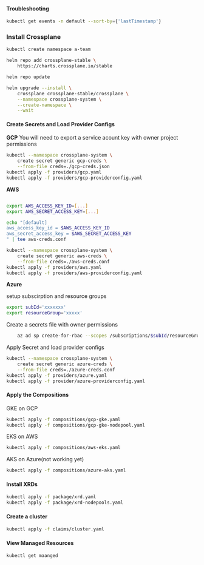 

#### Troubleshooting
```sh
kubectl get events -n default --sort-by={'lastTimestamp'}
```

### Install Crossplane
```sh
kubectl create namespace a-team

helm repo add crossplane-stable \
    https://charts.crossplane.io/stable

helm repo update

helm upgrade --install \
    crossplane crossplane-stable/crossplane \
    --namespace crossplane-system \
    --create-namespace \
    --wait
```

#### Create Secrets and Load Provider Configs


**GCP**
You will need to export a service acount key with owner project permissions 

```bash
kubectl --namespace crossplane-system \
    create secret generic gcp-creds \
    --from-file creds=./gcp-creds.json
kubectl apply -f providers/gcp.yaml
kubectl apply -f providers/gcp-providerconfig.yaml
```

**AWS**

```bash

export AWS_ACCESS_KEY_ID=[...]
export AWS_SECRET_ACCESS_KEY=[...]

echo "[default]
aws_access_key_id = $AWS_ACCESS_KEY_ID
aws_secret_access_key = $AWS_SECRET_ACCESS_KEY
" | tee aws-creds.conf

kubectl --namespace crossplane-system \
    create secret generic aws-creds \
    --from-file creds=./aws-creds.conf
kubectl apply -f providers/aws.yaml
kubectl apply -f providers/aws-providerconfig.yaml

```
**Azure**

setup subscirption and resource groups
```bash
export subId='xxxxxxx'
export resourceGroup='xxxxx' 
```
Create a secrets file with owner permissions
```bash
    az ad sp create-for-rbac --scopes /subscriptions/$subId/resourceGroups/$resourceGroup    --role Owner     | tee azure-creds.json
```
Apply Secret and load provider configs
```bash
kubectl --namespace crossplane-system \
    create secret generic azure-creds \
    --from-file creds=./azure-creds.conf
kubectl apply -f providers/azure.yaml
kubectl apply -f provider/azure-providerconfig.yaml
```



#### Apply the Compositions

GKE on GCP
```sh
kubectl apply -f compositions/gcp-gke.yaml
kubectl apply -f compositions/gcp-gke-nodepool.yaml
```

EKS on AWS
```sh
kubectl apply -f compositions/aws-eks.yaml
```

AKS on Azure(not working yet)
```sh
kubectl apply -f compositions/azure-aks.yaml
```

#### Install XRDs
```sh
kubectl apply -f package/xrd.yaml
kubectl apply -f package/xrd-nodepools.yaml

```

#### Create a cluster
```sh
kubectl apply -f claims/cluster.yaml
```





#### View Managed Resources
```
kubectl get maanged

```